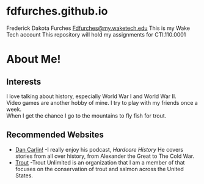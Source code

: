 # fdfurches.github.io
Frederick Dakota Furches
Fdfurches@my.waketech.edu
This is my Wake Tech account
This repository will hold my assignments for CTI.110.0001
# About Me!
## Interests
 I love talking about history, especially World War I and World War II.  
 Video games are another hobby of mine. I try to play with my friends once a week.  
 When I get the chance I go to the mountains to fly fish for trout.  
## Recommended Websites
 - [Dan Carlin!](https://www.dancarlin.com) -I really enjoy his podcast, _Hardcore History_ He covers stories from all over history, from Alexander the Great to The Cold War.
 - [Trout](https://www.tu.org) -Trout Unlimited is an organization that I am a member of that focuses on the conservation of trout and salmon across the United States.
